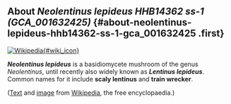About *Neolentinus lepideus HHB14362 ss-1 (GCA\_001632425)* {#about-neolentinus-lepideus-hhb14362-ss-1-gca_001632425 .first}
-----------------------------------------------------------

[![Wikipedia](/img/wikipedia_logo_v2_en.png){#wiki_icon}](http://en.wikipedia.org/wiki/Neolentinus_lepideus)

***Neolentinus lepideus*** is a basidiomycete mushroom of the genus
*Neolentinus*, until recently also widely known as ***Lentinus
lepideus***. Common names for it include **scaly lentinus** and **train
wrecker**.

([Text](http://en.wikipedia.org/wiki/Neolentinus_lepideus) and
[image](https://commons.wikimedia.org/wiki/File:NeoLentinus_lepideus.JPG)
from [Wikipedia](http://en.wikipedia.org/), the free encyclopaedia.)
